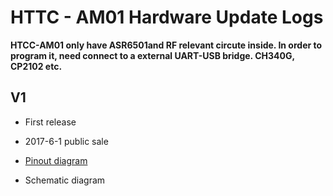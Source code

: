 # HTTC - AM01 Hardware Update Logs

**HTCC-AM01 only have ASR6501and RF relevant circute inside. In order to program it, need connect to a external UART-USB bridge. CH340G, CP2102 etc.**

## V1

- First release
- 2017-6-1 public sale

- [Pinout diagram](http://resource.heltec.cn/download/CubeCell/HTCC-AM01_Module/HTCC-AM01_PinoutDiagram.pdf)

- Schematic diagram

